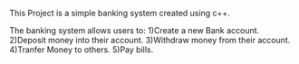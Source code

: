 This Project is a simple banking system created using c++. 

The banking system allows users to:
1)Create a new Bank account.
2)Deposit money into their account.
3)Withdraw money from their account.
4)Tranfer Money to others.
5)Pay bills.
